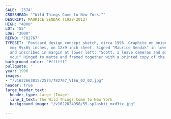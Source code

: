 ```yaml
---
SALE: '2574'
CROSSHEAD: '"Wild Things Come to New York."'
DESCRIPT: MAURICE SENDAK (1928-2012)
HIGH: "4000"
LOT: "55"
LOW: "3000"
REFNO: "782767"
TYPESET: 'Postcard design concept sketch, circa 1996. Graphite on onionskin. 234x170
  mm; 9¼x6¾ inches, on 12x9-inch sheet. Signed "Maurice Sendak" in lower right image,
  and inscribed in margin at lower left: "Scott, I leave cameras and microphones to
  you!" Hinged to matte and framed together with a printed copy of the postcard.'
background_color: "#ffffff"
pullquote: ''
year: 1996
images:
- "/v1622663815/2574/782767_VIEW_02_02.jpg"
header: true
large_header_text:
  header_type: Large (Image)
  line_1_text: The Wild Things Come to New York
  background_image: "/v1622824958/55-splashii_mxd3tx.jpg"

---
```

